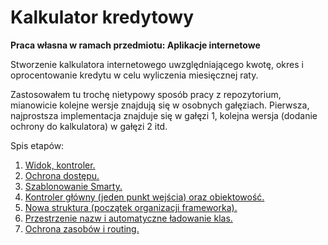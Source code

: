 # **Kalkulator kredytowy**

**Praca własna w ramach przedmiotu: Aplikacje internetowe<br/>**

Stworzenie kalkulatora internetowego uwzględniającego kwotę, okres i oprocentowanie kredytu w celu wyliczenia miesięcznej raty.

Zastosowałem tu trochę nietypowy sposób pracy z repozytorium, mianowicie kolejne wersje znajdują się w osobnych gałęziach. 
Pierwsza, najprostsza implementacja znajduje się w gałęzi 1, kolejna wersja (dodanie ochrony do kalkulatora) w gałęzi 2 itd.

Spis etapów:

1. [Widok, kontroler.](https://github.com/kamilponikwia/AI/tree/step-1) 
2. [Ochrona dostępu.](https://github.com/kamilponikwia/AI/tree/step-2) 
3. [Szablonowanie Smarty.](https://github.com/kamilponikwia/AI/tree/step-3)
4. [Kontroler główny (jeden punkt wejścia) oraz obiektowość.](https://github.com/kamilponikwia/AI/tree/step-4)
5. [Nowa struktura (początek organizacji frameworka).](https://github.com/kamilponikwia/AI/tree/step-5)
6. [Przestrzenie nazw i automatyczne ładowanie klas.](https://github.com/kamilponikwia/AI/tree/step-6)
7. [Ochrona zasobów i routing.](https://github.com/kamilponikwia/AI/tree/step-7)
